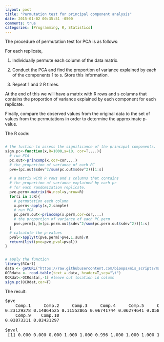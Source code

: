 ```yaml
---
layout: post
title: "Permutation test for principal component analysis"
date: 2015-01-02 00:35:51 -0500
comments: true
categories: [Programming, R, Statistics] 
---
```


The procedure of permutation test for PCA is as follows:

For each replicate,

1. Individually permute each column of the data matrix.

2. Conduct the PCA and find the proportion of variance explained by each of the components 1 to s. Store this information.

3. Repeat 1 and 2 R times.

At the end of this we will have a matrix with R rows and s columns that contains the proportion of variance explained by each component for each replicate.

Finally, compare the observed values from the original data to the set of values from the permutations in order to determine the approximate p-value.

The R code:

``` R pca_perm.R

# the fuction to assess the significance of the principal components.
sign.pc<-function(x,R=1000,s=10, cor=T,...){
  # run PCA
  pc.out<-princomp(x,cor=cor,...)
  # the proportion of variance of each PC
  pve=(pc.out$sdev^2/sum(pc.out$sdev^2))[1:s]
  
  # a matrix with R rows and s columns that contains
  # the proportion of variance explained by each pc
  # for each randomization replicate.
  pve.perm<-matrix(NA,ncol=s,nrow=R)
  for(i in 1:R){
    # permutation each column
    x.perm<-apply(x,2,sample)
    # run PCA
    pc.perm.out<-princomp(x.perm,cor=cor,...)
    # the proportion of variance of each PC.perm
    pve.perm[i,]=(pc.perm.out$sdev^2/sum(pc.perm.out$sdev^2))[1:s] 
  }
  # calcalute the p-values
  pval<-apply(t(pve.perm)>pve,1,sum)/R
  return(list(pve=pve,pval=pval))
}


# apply the function
library(RCurl)
data <- getURL("https://raw.githubusercontent.com/bioops/mis_scripts/master/statistics/data/pca.txt")
OCRdata <- read.table(text = data, header=T,sep="\t")
OCRdat<-OCRdata[,-1] #leave out location id column
sign.pc(OCRdat,cor=T)

```

The result:

<pre>
$pve
    Comp.1     Comp.2     Comp.3     Comp.4     Comp.5     Comp.6     Comp.7     Comp.8 
0.23129378 0.14864525 0.11552865 0.06741744 0.06274641 0.05858431 0.05033795 0.04484122 
    Comp.9    Comp.10 
0.03873311 0.03431297 

$pval
 [1] 0.000 0.000 0.000 1.000 1.000 0.996 1.000 1.000 1.000 1.000
</pre>
